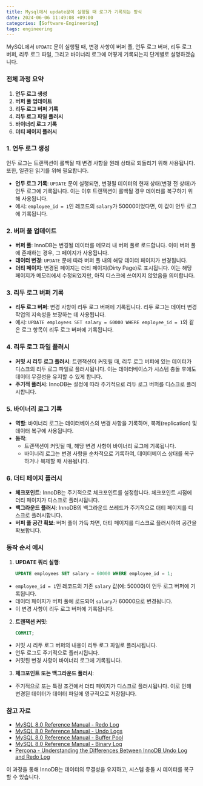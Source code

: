 ```yaml
---
title: Mysql에서 update문이 실행될 때 로그가 기록되는 방식
date: 2024-06-06 11:49:08 +09:00
categories: [Software-Engineering]
tags: engineering
---
```


MySQL에서 `UPDATE` 문이 실행될 때, 변경 사항이 버퍼 풀, 언두 로그 버퍼, 리두 로그 버퍼, 리두 로그 파일, 그리고 바이너리 로그에 어떻게 기록되는지 단계별로 설명하겠습니다.

### 전체 과정 요약
1. **언두 로그 생성**
2. **버퍼 풀 업데이트**
3. **리두 로그 버퍼 기록**
4. **리두 로그 파일 플러시**
5. **바이너리 로그 기록**
6. **더티 페이지 플러시**

### 1. 언두 로그 생성
언두 로그는 트랜잭션이 롤백될 때 변경 사항을 원래 상태로 되돌리기 위해 사용됩니다. 또한, 일관된 읽기를 위해 필요합니다.
- **언두 로그 기록**: `UPDATE` 문이 실행되면, 변경될 데이터의 현재 상태(변경 전 상태)가 언두 로그에 기록됩니다. 이는 이후 트랜잭션이 롤백될 경우 데이터를 복구하기 위해 사용됩니다.
- 예시: `employee_id = 1`인 레코드의 `salary`가 50000이었다면, 이 값이 언두 로그에 기록됩니다.

### 2. 버퍼 풀 업데이트
- **버퍼 풀**: InnoDB는 변경될 데이터를 메모리 내 버퍼 풀로 로드합니다. 이미 버퍼 풀에 존재하는 경우, 그 페이지가 사용됩니다.
- **데이터 변경**: `UPDATE` 문에 따라 버퍼 풀 내의 해당 데이터 페이지가 변경됩니다.
- **더티 페이지**: 변경된 페이지는 더티 페이지(Dirty Page)로 표시됩니다. 이는 해당 페이지가 메모리에서 수정되었지만, 아직 디스크에 쓰여지지 않았음을 의미합니다.

### 3. 리두 로그 버퍼 기록
- **리두 로그 버퍼**: 변경 사항이 리두 로그 버퍼에 기록됩니다. 리두 로그는 데이터 변경 작업의 지속성을 보장하는 데 사용됩니다.
- 예시: `UPDATE employees SET salary = 60000 WHERE employee_id = 1`와 같은 로그 항목이 리두 로그 버퍼에 기록됩니다.

### 4. 리두 로그 파일 플러시
- **커밋 시 리두 로그 플러시**: 트랜잭션이 커밋될 때, 리두 로그 버퍼에 있는 데이터가 디스크의 리두 로그 파일로 플러시됩니다. 이는 데이터베이스가 시스템 충돌 후에도 데이터 무결성을 유지할 수 있게 합니다.
- **주기적 플러시**: InnoDB는 설정에 따라 주기적으로 리두 로그 버퍼를 디스크로 플러시합니다.

### 5. 바이너리 로그 기록
- **역할**: 바이너리 로그는 데이터베이스의 변경 사항을 기록하며, 복제(replication) 및 데이터 복구에 사용됩니다.
- **동작**:
  - 트랜잭션이 커밋될 때, 해당 변경 사항이 바이너리 로그에 기록됩니다.
  - 바이너리 로그는 변경 사항을 순차적으로 기록하여, 데이터베이스 상태를 복구하거나 복제할 때 사용됩니다.

### 6. 더티 페이지 플러시
- **체크포인트**: InnoDB는 주기적으로 체크포인트를 설정합니다. 체크포인트 시점에 더티 페이지가 디스크로 플러시됩니다.
- **백그라운드 플러시**: InnoDB의 백그라운드 쓰레드가 주기적으로 더티 페이지를 디스크로 플러시합니다.
- **버퍼 풀 공간 확보**: 버퍼 풀이 가득 차면, 더티 페이지를 디스크로 플러시하여 공간을 확보합니다.

### 동작 순서 예시
1. **UPDATE 쿼리 실행**:
   ```sql
   UPDATE employees SET salary = 60000 WHERE employee_id = 1;
   ```
  - `employee_id = 1`인 레코드의 기존 `salary` 값(예: 50000)이 언두 로그 버퍼에 기록됩니다.
  - 데이터 페이지가 버퍼 풀에 로드되어 `salary`가 60000으로 변경됩니다.
  - 이 변경 사항이 리두 로그 버퍼에 기록됩니다.

2. **트랜잭션 커밋**:
   ```sql
   COMMIT;
   ```
  - 커밋 시 리두 로그 버퍼의 내용이 리두 로그 파일로 플러시됩니다.
  - 언두 로그도 주기적으로 플러시됩니다.
  - 커밋된 변경 사항이 바이너리 로그에 기록됩니다.

3. **체크포인트 또는 백그라운드 플러시**:
  - 주기적으로 또는 특정 조건에서 더티 페이지가 디스크로 플러시됩니다. 이로 인해 변경된 데이터가 데이터 파일에 영구적으로 저장됩니다.

### 참고 자료
- [MySQL 8.0 Reference Manual - Redo Log](https://dev.mysql.com/doc/refman/8.0/en/innodb-redo-log.html)
- [MySQL 8.0 Reference Manual - Undo Logs](https://dev.mysql.com/doc/refman/8.0/en/innodb-undo-logs.html)
- [MySQL 8.0 Reference Manual - Buffer Pool](https://dev.mysql.com/doc/refman/8.0/en/innodb-buffer-pool.html)
- [MySQL 8.0 Reference Manual - Binary Log](https://dev.mysql.com/doc/refman/8.0/en/binary-log.html)
- [Percona - Understanding the Differences Between InnoDB Undo Log and Redo Log](https://www.percona.com/blog/2018/03/22/understanding-the-differences-between-innodb-undo-log-and-redo-log/)

이 과정을 통해 InnoDB는 데이터의 무결성을 유지하고, 시스템 충돌 시 데이터를 복구할 수 있습니다.
